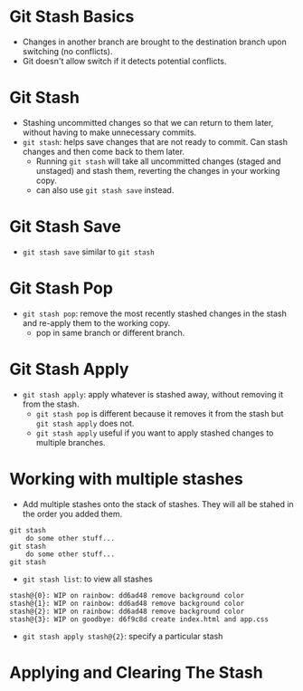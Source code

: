 # Git Stash Basics

- Changes in another branch are brought to the destination branch upon switching (no conflicts).
- Git doesn't allow switch if it detects potential conflicts.

# Git Stash

- Stashing uncommitted changes so that we can return to them later, without having to make unnecessary commits.
- `git stash`: helps save changes that are not ready to commit. Can stash changes and then come back to them later.
    - Running `git stash` will take all uncommitted changes (staged and unstaged) and stash them, reverting the changes in your working copy.
    - can also use `git stash save` instead.

# Git Stash Save

- `git stash save` similar to `git stash`

# Git Stash Pop

- `git stash pop`: remove the most recently stashed changes in the stash and re-apply them to the working copy.
    - pop in same branch or different branch.

# Git Stash Apply

- `git stash apply`: apply whatever is stashed away, without removing it from the stash. 
    - `git stash pop` is different because it removes it from the stash but `git stash apply` does not.
    - `git stash apply` useful if you want to apply stashed changes to multiple branches.

# Working with multiple stashes

- Add multiple stashes onto the stack of stashes. They will all be stahed in the order you added them.

```
git stash
    do some other stuff...
git stash
    do some other stuff...
git stash
```

- `git stash list`: to view all stashes

```git
stash@{0}: WIP on rainbow: dd6ad48 remove background color
stash@{1}: WIP on rainbow: dd6ad48 remove background color
stash@{2}: WIP on rainbow: dd6ad48 remove background color
stash@{3}: WIP on goodbye: d6f9c8d create index.html and app.css
```

- `git stash apply stash@{2}`: specify a particular stash

# Applying and Clearing The Stash
